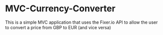 # MVC-Currency-Converter

This is a simple MVC application that uses the Fixer.io API to allow the user to convert a price from GBP to EUR (and vice versa)